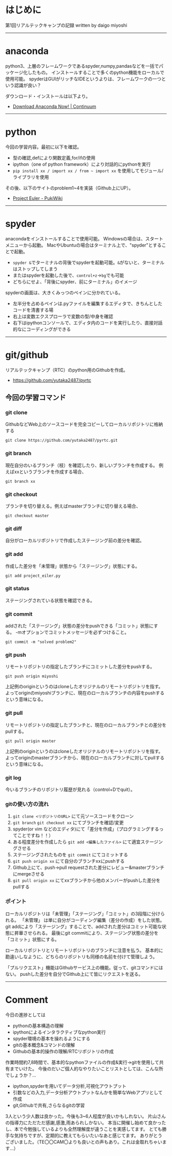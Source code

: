 # はじめに

第1回リアルテックキャンプの記録
written by daigo miyoshi

---
# anaconda

python3、上層のフレームワークであるspyder,numpy,pandasなどを一括でパッケージ化したもの。
インストールすることで多くのpython機能をローカルで使用可能。
spyderはGUIがリッチなIDEというよりは、フレームワークの一つという認識が良い？

ダウンロード・インストールは以下より。

* [Download Anaconda Now! | Continuum](https://www.continuum.io/downloads)

---
# python

今回の学習内容。最初に以下を確認。

* 型の確認,defにより関数定義,for/ifの使用
* ipython（one of python framework）により対話的にpythonを実行
* `pip install xx / import xx / from ~ import xx` を使用してモジュール/ライブラリを使用


その後、以下のサイトのproblem1~4を実装（Github上にUP）。

* [Project Euler - PukiWiki](http://odz.sakura.ne.jp/projecteuler/)


---
# spyder

anacondaをインストールすることで使用可能。
Windowsの場合は、スタートメニューから起動。
MacやUbuntuの場合はターミナル上で、"spyder"とすることで起動。

* `spyder &`でターミナルの背後でspyderを起動可能。`&`がないと、ターミナルはストップしてしまう
* またはspyderを起動した後で、`control+z`->`bg`でも可能
* どちらにせよ、「背後にspyder、前にターミナル」のイメージ

spyderの画面は、大きくみっつのペインに分かれている。

* 左半分を占めるペインは.pyファイルを編集するエディタで、きちんとしたコードを清書する場
* 右上は変数エクスプローラで変数の型/中身を確認
* 右下はipythonコンソールで、エディタ内のコードを実行したり、直接対話的なにコーディングができる


---
# git/github

リアルテックキャンプ（RTC）のpython用のGithubを作成。
* https://github.com/yutaka2487/pyrtc

## 今回の学習コマンド
### git clone

GithubなどWeb上のソースコードを完全コピーしてローカルリポジトリに格納する
```
git clone https://github.com/yutaka2487/pyrtc.git
```

### git branch
現在自分のいるブランチ（枝）を確認したり、新しいブランチを作成する。
例えばxxというブランチを作成する場合、
```
git branch xx
```

### git checkout

ブランチを切り替える。例えばmasterブランチに切り替える場合、
```
git checkout master
```

### git diff

自分がローカルリポジトリで作成したステージング前の差分を確認。

### git add

作成した差分を「未管理」状態から「ステージング」状態にする。
```
git add project_eiler.py
```

### git status

ステージングされている状態を確認できる。

### git commit

addされた「ステージング」状態の差分をpushできる「コミット」状態にする。
-mオプションでコミットメッセージを必ずつけること。
```
git commit -m "solved problem2"
```

### git push

リモートリポジトリの指定したブランチにコミットした差分をpushする。
```
git push origin miyoshi
```

上記例のoriginというのはcloneしたオリジナルのリモートリポジトリを指す。
よってoriginのmiyoshiブランチに、現在のローカルブランチの内容をpushするという意味になる。


### git pull

リモートリポジトリの指定したブランチと、現在のローカルブランチとの差分をpullする。
```
git pull origin master
```

上記例のoriginというのはcloneしたオリジナルのリモートリポジトリを指す。
よってoriginのmasterブランチから、現在のローカルブランチに対してpullするという意味になる。

### git log

今いるブランチのリポジトリ履歴が見れる（control+Dでquit）。


### gitの使い方の流れ

1. `git clone <リポジトリのURL>` にて元ソースコードをクローン
2. `git branch` `git checkout xx` にてブランチを確認/変更
3. spyder(or vim などのエディタ)にて「差分を作成」（プログラミングするってことですね！！）
4. ある程度差分を作成したら `git add <編集したファイル>` にて適宜ステージングさせる
5. ステージングされたものを `git commit` にてコミットする
6. `git push origin xx` にて自分のブランチxxにpushする
7. Github上にて、push->pull requestされた差分にレビュー&masterブランチにmergeさせる
8. `git pull origin xx` にてxxブランチから他のメンバーがpushした差分をpullする


### ポイント

ローカルリポジトリは「未管理」「ステージング」「コミット」の3段階に分けられる。
「未管理」	は単に自分がコーディング編集（差分の作成）をした状態。
git addにより「ステージング」することで、addされた差分はコミット可能な状態に昇華させられる。
最後にgit commitにより、ステージング状態の差分を「コミット」状態にする。

ローカルリポジトリとリモートリポジトリのブランチに注意を払う。
基本的に勘違いしなように、どちらのリポジトリも同様の名前を付けて管理しよう。

「プルリクエスト」機能はGithubサービス上の機能。従って、gitコマンドにはない。
pushした差分を自分でGithub上にて皆にリクエストを送る。

---
# Comment

今日の進捗としては
* pythonの基本構造の理解
* ipythonによるインタラクティブなpython実行
* spyder環境の基本を操れるようにする
* gitの基本概念&コマンドの理解
* Githubの基本的操作の理解/RTCリポジトリの作成

作業時間約7,8時間で、基本的なpythonファイルの作成&実行->gitを使用して共有までいけた。
今後のだいご個人的なやりたいことリストとしては、こんな所でしょうか？…

* ipython,spyderを用いてデータ分析,可視化アウトプット
* 引数などの入力,データ分析アウトプットなんかを簡単なWebアプリとして作成
* git,Githubで共有,さらなるgitの学習

3人という少人数は良かった。今後も3~6人程度が良いかもしれない。
片山さんの指導力にただただ感謝,感激,雨あられしかない。
本当に開催し始めて良かったし、本で今勉強しているよりも全然理解度が違うことを実感してます。
とても勝手な気持ちですが、定期的に教えてもらいたいなあと感じてます。
ありがとうございました。（TE〇〇CAM〇よりも良いとの声もあり。これは金取れちゃいます…）
